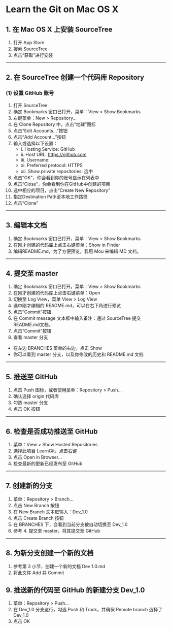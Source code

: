 # Learn the Git on Mac OS X
## 1. 在 Mac OS X 上安装 SourceTree
1. 打开 App Store
2. 搜索 SourceTree
3. 点击“获取”进行安装

------

## 2. 在 SourceTree 创建一个代码库 Repository
### (1) 设置 GitHub 账号

1. 打开 SourceTree
2. 确定 Bookmarks 窗口已打开，菜单：View > Show Bookmarks
3. 右键菜单：New > Repository…
4. 在 Clone Repository 中，点击“地球”图标
5. 点击“Edit Accounts...”按钮
6. 点击“Add Account...”按钮
7. 输入或选择以下设置：
	- i. Hosting Service: GitHub
	- ii. Host URL: https://github.com
	- iii. Username:
	- xi. Preferred protocol: HTTPS
	- xii. Show private repositories: 选中
8. 点击“OK”，你会看到你的账号显示在列表中
9. 点击“Close”，你会看到你在GitHub中创建的项目
10. 选中相应的项目，点击“Create New Repository”
11. 指定Destination Path至本地工作路径
12. 点击“Clone”

------

## 3. 编辑本文档
1. 确定 Bookmarks 窗口已打开，菜单：View > Show Bookmarks
2. 在刚才创建的代码库上点击右键菜单：Show in Finder
3. 编辑README.md，为了方便预览，我用 Mou 来编辑 MD 文档。

------

## 4. 提交至 master 
1. 确定 Bookmarks 窗口已打开，菜单：View > Show Bookmarks
2. 在刚才创建的代码库上点击右键菜单：Open
3. 切换至 Log View，菜单 View > Log View
4. 选中刚才编辑的 README.md，可以在右下角进行预览
5. 点击“Commit”按钮
6. 在 Commit message 文本框中输入备注：通过 SourceTree 提交README.md文档。
7. 点击“Commit”按钮
8. 查看 master 分支
- 在左边 BRANCHES 菜单的右边，点击 Show
- 你可以看到 master 分支，以及你修改的历史和 README.md 文档

------

## 5. 推送至 GitHub
1. 点击 Push 图标，或者使用菜单：Repository > Push…
2. 确认选择 origin 代码库
3. 勾选 master 分支
4. 点击 OK 按钮

------

## 6. 检查是否成功推送至 GitHub
1. 菜单：View > Show Hosted Repositories
2. 选择此项目 LearnGit，点击右键
3. 点击 Open in Browser...
4. 检查最新的更新已经发布至 GitHub

------

## 7. 创建新的分支
1. 菜单：Repository > Branch...
2. 点击 New Branch 按钮
3. 在 New Branch 文本框输入：Dev_1.0
4. 点击 Create Branch 按钮
5. 在 BRANCHES 下，会看到当前分支被自动切换至 Dev_1.0
6. 参考 4. 提交至 master，将其提交至 GitHub

------
## 8. 为新分支创建一个新的文档
1. 参考第 3 小节，创建一个新的文档 Dev 1.0.md
2. 将此文件 Add 并 Commit

## 9. 推送新的代码至 GitHub 的新建分支 Dev_1.0
1. 菜单：Repository > Push...
2. 在 Dev_1.0 分支这行，勾选 Push 和 Track，并确保 Remote branch 选择了 Dev_1.0
3. 点击 OK

